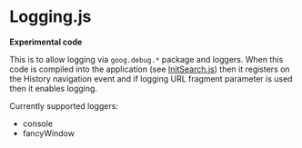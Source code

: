# Logging.js

**Experimental code**

This is to allow logging via `goog.debug.*` package and loggers.
When this code is compiled into the application (see [InitSearch.js](../../../../InitSearch.js)) then it registers on the
History navigation event and if logging URL fragment parameter is used then it enables logging.

Currently supported loggers:

 - console
 - fancyWindow
